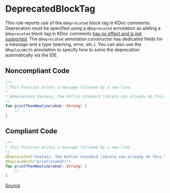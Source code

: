 # DeprecatedBlockTag

This rule reports use of the `@deprecated` block tag in KDoc comments. Deprecation must be specified using a
`@Deprecated` annotation as adding a `@deprecated` block tag in KDoc comments
[has no effect and is not supported](https://kotlinlang.org/docs/kotlin-doc.html#suppress). The `@Deprecated`
annotation constructor has dedicated fields for a message and a type (warning, error, etc.). You can also use the
`@ReplaceWith` annotation to specify how to solve the deprecation automatically via the IDE.

## Noncompliant Code

```kotlin
/**
* This function prints a message followed by a new line.
*
* @deprecated Useless, the Kotlin standard library can already do this. Replace with println.
*/
fun printThenNewline(what: String) {
    // ...
}
```
## Compliant Code

```kotlin
/**
* This function prints a message followed by a new line.
*/
@Deprecated("Useless, the Kotlin standard library can already do this.")
@ReplaceWith("println(what)")
fun printThenNewline(what: String) {
    // ...
}
```

[Source](https://detekt.dev/docs/rules/comments#deprecatedblocktag)
